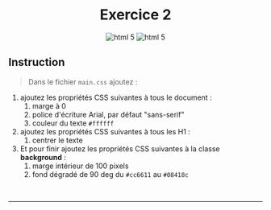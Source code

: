 <h1 align="center">Exercice 2</h1>
<p align="center">
    <img src="https://img.shields.io/badge/HTML5-E34F26?style=for-the-badge&logo=html5&logoColor=white" alt="html 5">
    <img src="https://img.shields.io/badge/CSS3-1572B6?style=for-the-badge&logo=css3&logoColor=white" alt="html 5">
</p>

## Instruction

> Dans le fichier `main.css` ajoutez :
1. ajoutez les propriétés CSS suivantes à tous le document :
   1. marge à 0
   2. police d'écriture Arial, par défaut "sans-serif"
   3. couleur du texte `#ffffff`
2. ajoutez les propriétés CSS suivantes à tous les H1 :
   1. centrer le texte
3. Et pour finir ajoutez les propriétés CSS suivantes à la classe __background__ :
   1. marge intérieur de 100 pixels
   2. fond dégradé de 90 deg du `#cc6611` au `#08418c`
<br>

---
